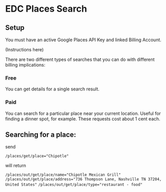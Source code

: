 # EDC Places Search

## Setup

You must have an active Google Places API Key and linked Billing Account. 

(Instructions here)

There are two different types of searches that you can do with different billing implications:

### Free 
  
You can get details for a single search result.
  
### Paid

You can search for a particular place near your current location. Useful for finding a dinner spot, for example. These requests cost about 1 cent each.
  
## Searching for a place:

send

`/places/get/place="Chipotle"`

will return

`/places/out/get/place/name="Chipotle Mexican Grill"`
`/places/out/get/place/address="736 Thompson Lane, Nashville TN 37204, United States"`
`/places/out/get/place/type="restaurant - food"`
